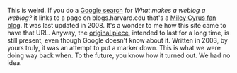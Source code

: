 This is weird. If you do a <a href="https://www.google.com/search?q=What+makes+a+weblog+a+weblog%3F&rlz=1C5CHFA_enUS743US747&oq=What+makes+a+weblog+a+weblog%3F&aqs=chrome..69i57j69i64j69i60l2j69i61.1281j0j3&sourceid=chrome&ie=UTF-8">Google search</a> for <i>What makes a weblog a weblog?</i> it links to a page on blogs.harvard.edu that's a <a href="https://blogs.harvard.edu/whatmakesaweblogaweblog/">Miley Cyrus fan blog</a>. It was last updated in 2008. It's a wonder to me how this site came to have that URL. Anyway, the <a href="http://blogs.harvard.edu/whatmakesaweblogaweblog.html">original piece</a>, intended to last for a long time, is still present, even though Google doesn't know about it. Written in 2003, by yours truly, it was an attempt to put a marker down. This is what we were doing way back when. To the future, you know how it turned out. We had no idea.
